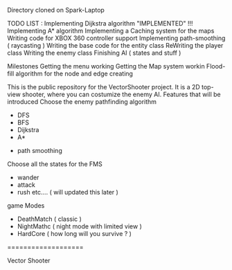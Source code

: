 Directory cloned on Spark-Laptop

TODO LIST :
Implementing Dijkstra algorithm "IMPLEMENTED" !!!
Implementing A* algorithm
Implementing a Caching system for the maps
Writing code for XBOX 360 controller support
Implementing path-smoothing ( raycasting ) 
Writing the base code for the entity class
ReWriting the player class 
Writing the enemy class
Finishing AI ( states and stuff )

Milestones
Getting the menu working
Getting the Map system workin
Flood-fill algorithm for the node and edge creating

This is the public repository for the VectorShooter project.
It is a 2D top-view shooter, where you can costumize the enemy AI.
Features that will be introduced
Choose the enemy pathfinding algorithm
- DFS
- BFS
- Dijkstra
- A*
+ path smoothing

Choose all the states for the FMS
- wander 
- attack
- rush 
etc.... ( will updated this later ) 

game Modes
- DeathMatch ( classic ) 
- NightMathc ( night mode with limited view ) 
- HardCore ( how long will you survive ? ) 



===================

Vector Shooter
